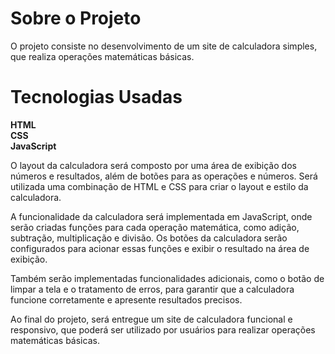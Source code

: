 <h1>Sobre o Projeto</h1>

O projeto consiste no desenvolvimento de um site de calculadora simples, que realiza operações matemáticas básicas.

<h1>Tecnologias Usadas</h1>
<strong>HTML</strong><br>
<strong>CSS</strong><br>
<strong>JavaScript</strong><br>

O layout da calculadora será composto por uma área de exibição dos números e resultados, além de botões para as operações e números. Será utilizada uma combinação de HTML e CSS para criar o layout e estilo da calculadora.

A funcionalidade da calculadora será implementada em JavaScript, onde serão criadas funções para cada operação matemática, como adição, subtração, multiplicação e divisão. Os botões da calculadora serão configurados para acionar essas funções e exibir o resultado na área de exibição.

Também serão implementadas funcionalidades adicionais, como o botão de limpar a tela e o tratamento de erros, para garantir que a calculadora funcione corretamente e apresente resultados precisos.

Ao final do projeto, será entregue um site de calculadora funcional e responsivo, que poderá ser utilizado por usuários para realizar operações matemáticas básicas.
